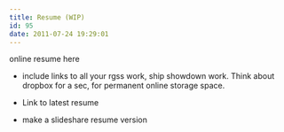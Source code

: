 ```yaml
---
title: Resume (WIP)
id: 95
date: 2011-07-24 19:29:01
---
```


online resume here

- include links to all your rgss work, ship showdown work. Think about dropbox for a sec, for permanent online storage space.

- Link to latest resume

- make a slideshare resume version